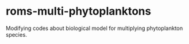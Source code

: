 # roms-multi-phytoplanktons
Modifying codes about biological model for multiplying phytoplankton species. 
